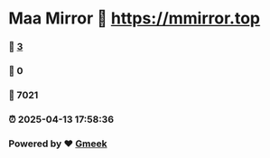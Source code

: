 # Maa Mirror :link: https://mmirror.top 
### :page_facing_up: [3](https://mmirror.top/tag.html) 
### :speech_balloon: 0 
### :hibiscus: 7021 
### :alarm_clock: 2025-04-13 17:58:36 
### Powered by :heart: [Gmeek](https://github.com/Meekdai/Gmeek)
